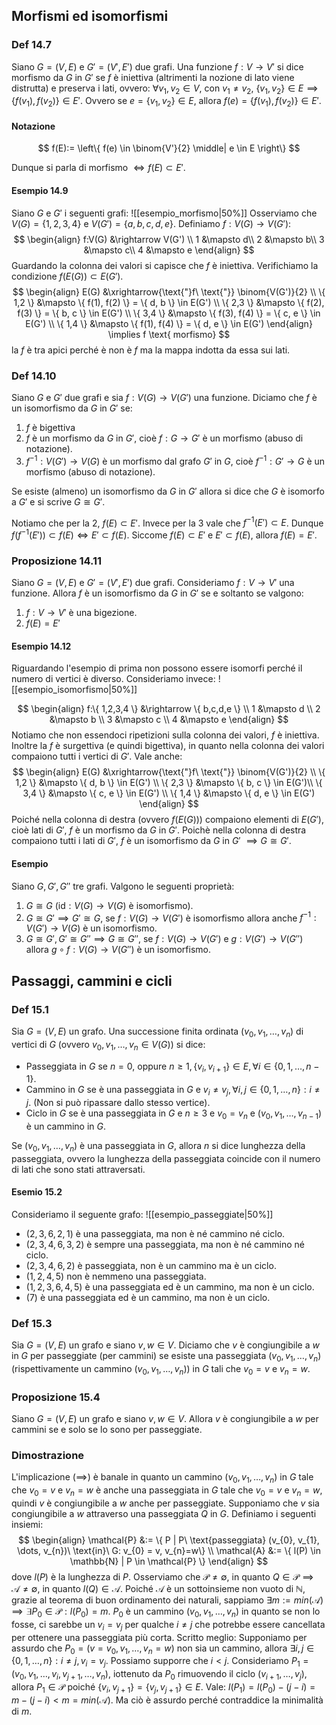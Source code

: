 ## Morfismi ed isomorfismi
### Def 14.7
Siano $G=(V,E)$ e $G'=(V', E')$ due grafi. Una funzione $f:V\rightarrow V'$ si dice morfismo da $G$ in $G'$ se $f$ è iniettiva (altrimenti la nozione di lato viene distrutta) e preserva i lati, ovvero:
$\forall v_{1},v_{2} \in V$, con $v_{1} \neq v_{2}$, $\{ v_{1}, v_{2} \} \in E \implies \{ f(v_{1}), f(v_{2}) \} \in E'$. Ovvero se $e = \{ v_{1},v_{2} \} \in E$, allora $f(e) = \{ f(v_{1}), f(v_{2}) \} \in E'$.
#### Notazione
$$
f(E):= \left\{   f(e) \in \binom{V'}{2} \middle| e \in E  \right\}
$$

Dunque si parla di morfismo $\Longleftrightarrow f(E) \subset E'$.
#### Esempio 14.9
Siano $G$ e $G'$ i seguenti grafi:
![[esempio_morfismo|50%]]
Osserviamo che $V(G) = \{ 1,2,3,4 \}$ e $V(G') = \{ a,b,c,d,e \}$.
Definiamo $f:V(G) \rightarrow V(G')$:
$$
\begin{align}
f:V(G) &\rightarrow V(G') \\
1 &\mapsto d\\
2 &\mapsto b\\
3 &\mapsto c\\
4 &\mapsto e
\end{align}
$$
Guardando la colonna dei valori si capisce che $f$ è iniettiva.
Verifichiamo la condizione $f(E(G)) \subset E(G')$.
$$
\begin{align}
E(G) &\xrightarrow{\text{"}f\ \text{"}} \binom{V(G')}{2} \\
\{ 1,2 \} &\mapsto \{ f(1), f(2) \} = \{ d, b \} \in E(G') \\
\{ 2,3 \} &\mapsto \{ f(2), f(3) \} = \{ b, c \} \in E(G') \\
\{ 3,4 \} &\mapsto \{ f(3), f(4) \} = \{ c, e \} \in E(G') \\
\{ 1,4 \} &\mapsto \{ f(1), f(4) \} = \{ d, e \} \in E(G')
\end{align} \implies f \text{ morfismo}
$$
la $f$ è tra apici perché è non è $f$ ma la mappa indotta da essa sui lati.
### Def 14.10
Siano $G$ e $G'$ due grafi e sia $f:V(G) \rightarrow V(G')$ una funzione. Diciamo che $f$ è un isomorfismo da $G$ in $G'$ se:
1) $f$ è bigettiva
2) $f$ è un morfismo da $G$ in $G'$, cioè $f:G \rightarrow G'$ è un morfismo (abuso di notazione).
3) $f^{-1}:V(G')\rightarrow V(G)$ è un morfismo dal grafo $G'$ in $G$, cioè $f^{-1}:G' \rightarrow G$ è un morfismo (abuso di notazione).

Se esiste (almeno) un isomorfismo da $G$ in $G'$ allora si dice che $G$ è isomorfo a $G'$ e si scrive $G \cong G'$.

Notiamo che per la 2, $f(E) \subset E'$. Invece per la 3 vale che $f^{-1}(E') \subset E$. Dunque $f(f^{-1}(E')) \subset f(E) \Longleftrightarrow E' \subset f(E)$. Siccome $f(E) \subset E'$ e $E' \subset f(E)$, allora $f(E) = E'$.
### Proposizione 14.11
Siano $G = (V, E)$ e $G' = (V', E')$ due grafi. Consideriamo $f:V \rightarrow V'$ una funzione. Allora $f$ è un isomorfismo da $G$ in $G'$ se e soltanto se valgono:
1) $f:V\rightarrow V'$ è una bigezione.
2) $f(E)=E'$

#### Esempio 14.12
Riguardando l'esempio di prima non possono essere isomorfi perché il numero di vertici è diverso.
Consideriamo invece:
![[esempio_isomorfismo|50%]]

$$
\begin{align}
f:\{ 1,2,3,4 \} &\rightarrow \{ b,c,d,e \} \\
1 &\mapsto d \\
2 &\mapsto b \\
3 &\mapsto c \\
4 &\mapsto e
\end{align}
$$
Notiamo che non essendoci ripetizioni sulla colonna dei valori, $f$ è iniettiva. Inoltre la $f$ è surgettiva (e quindi bigettiva), in quanto nella colonna dei valori compaiono tutti i vertici di $G'$.
Vale anche: 
$$
\begin{align}
E(G) &\xrightarrow{\text{"}f\ \text{"}} \binom{V(G')}{2} \\
\{ 1,2 \} &\mapsto \{ d, b \} \in E(G') \\
\{ 2,3 \} &\mapsto \{ b, c \} \in E(G')\\
\{ 3,4 \} &\mapsto \{ c, e \} \in E(G') \\
\{ 1,4 \} &\mapsto \{ d, e \} \in E(G')
\end{align}
$$
Poiché nella colonna di destra (ovvero $f(E(G))$) compaiono elementi di $E(G')$, cioè lati di $G'$, $f$ è un morfismo da $G$ in $G'$. Poichè nella colonna di destra compaiono tutti i lati di $G'$, $f$ è un isomorfismo da $G$ in $G'$ $\implies G \cong G'$.

#### Esempio
Siano $G, G', G''$ tre grafi. Valgono le seguenti proprietà:
1) $G \cong G$ ($\text{id}:V(G)\rightarrow V(G)$ è isomorfismo).
2) $G \cong G' \implies G' \cong G$, se $f:V(G) \rightarrow V(G')$ è isomorfismo allora anche $f^{-1}:V(G')\rightarrow V(G)$ è un isomorfismo.
3) $G \cong G', G'\cong G'' \implies G \cong G''$, se $f:V(G) \rightarrow V(G')$ e $g: V(G') \rightarrow V(G'')$ allora $g \circ f:V(G)\rightarrow V(G'')$ è un isomorfismo.

## Passaggi, cammini e cicli

### Def 15.1
Sia $G = (V, E)$ un grafo. Una successione finita ordinata $(v_{0},v_{1},\dots,v_{n})$ di vertici di $G$ (ovvero $v_{0}, v_{1}, \dots, v_{n} \in V(G)$) si dice:
- Passeggiata in $G$ se $n = 0$, oppure $n \geq 1, \{ v_{i}, v_{i+1} \} \in E, \forall i \in \{ 0,1,\dots,n-1 \}$.
- Cammino in $G$ se è una passeggiata in $G$ e $v_{i} \neq v_{j}, \forall i,j \in \{ 0,1,\dots,n \} : i\neq j$. (Non si può ripassare dallo stesso vertice).
- Ciclo in $G$ se è una passeggiata in $G$ e $n\geq 3$ e $v_{0} = v_{n}$ e $(v_{0}, v_{1}, \dots, v_{n-1})$ è un cammino in $G$.

Se $(v_{0}, v_{1},\dots,v_{n})$ è una passeggiata in $G$, allora $n$ si dice lunghezza della passeggiata, ovvero la lunghezza della passeggiata coincide con il numero di lati che sono stati attraversati.
#### Esemio 15.2
Consideriamo il seguente grafo:
![[esempio_passeggiate|50%]]
- $(2,3,6,2,1)$ è una passeggiata, ma non è né cammino né ciclo.
- $(2,3,4,6,3,2)$ è sempre una passeggiata, ma non è né cammino né ciclo.
- $(2,3,4,6,2)$ è passeggiata, non è un cammino ma è un ciclo.
- $(1,2,4,5)$ non è nemmeno una passeggiata.
- $(1,2,3,6,4,5)$ è una passeggiata ed è un cammino, ma non è un ciclo.
- $(7)$ è una passeggiata ed è un cammino, ma non è un ciclo.
### Def 15.3
Sia $G = (V, E)$ un grafo e siano $v,w \in V$. Diciamo che $v$ è congiungibile a $w$ in $G$ per passeggiate (per cammini) se esiste una passeggiata $(v_{0}, v_{1}, \dots, v_{n})$ (rispettivamente un cammino $(v_{0},v_{1},\dots,v_{n})$) in $G$ tali che $v_{0} = v$ e $v_{n} = w$.

### Proposizione 15.4
Siano $G=(V,E)$ un grafo e siano $v,w \in V$. Allora $v$ è congiungibile a $w$ per cammini se e solo se lo sono per passeggiate.

### Dimostrazione
L'implicazione ($\implies$) è banale in quanto un cammino $(v_{0}, v_{1}, \dots, v_{n})$ in $G$ tale che $v_{0} = v$ e $v_{n} = w$ è anche una passeggiata in $G$ tale che $v_{0} = v$ e $v_{n} = w$, quindi $v$ è congiungibile a $w$ anche per passeggiate.
Supponiamo che $v$ sia congiungibile a $w$ attraverso una passeggiata $Q$ in $G$. Definiamo i seguenti insiemi:
$$
\begin{align}
\mathcal{P} &:= \{ P | P\ \text{passeggiata} (v_{0}, v_{1}, \dots, v_{n})\ \text{in}\ G: v_{0} = v, v_{n}=w\} \\
\mathcal{A} &:= \{ l(P) \in \mathbb{N} | P \in \mathcal{P} \}
\end{align}
$$
dove $l(P)$ è la lunghezza di $P$.
Osserviamo che $\mathcal{P} \neq \emptyset$, in quanto $Q \in \mathcal{P} \implies \mathcal{A}\neq \emptyset$, in quanto $l(Q) \in \mathcal{A}$. Poiché $\mathcal{A}$ è un sottoinsieme non vuoto di $\mathbb{N}$, grazie al teorema di buon ordinamento dei naturali, sappiamo $\exists m := min(\mathcal{A}) \implies \exists P_{0} \in \mathcal{P} : l(P_{0}) = m$. $P_{0}$ è un cammino $(v_{0},v_{1},\dots,v_{n})$ in quanto se non lo fosse, ci sarebbe un $v_{i} = v_{j}$ per qualche $i\neq j$ che potrebbe essere cancellata per ottenere una passeggiata più corta.
Scritto meglio:
Supponiamo per assurdo che $P_{0} = (v = v_{0}, v_{1}, \dots, v_{n} = w)$ non sia un cammino, allora $\exists i, j \in \{ 0, 1, \dots, n \} : i \neq j,v_{i} = v_{j}$. Possiamo supporre che $i < j$. Consideriamo $P_{1} = (v_{0}, v_{1}, \dots, v_{i}, v_{j+1}, \dots, v_{n})$, iottenuto da $P_{0}$ rimuovendo il ciclo $(v_{i+1}, \dots, v_{j})$, allora $P_{1} \in \mathcal{P}$  poiché $\{ v_{i}, v_{j+1} \} = \{ v_{j}, v_{j+1} \} \in E$. Vale: $l(P_{1}) = l(P_{0}) - (j - i) = m - (j - i) < m = min(\mathcal{A})$. Ma ciò è assurdo perché contraddice la minimalità di $m$.